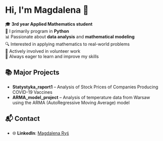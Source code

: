 # Hi, I'm Magdalena 👋

🎓 **3rd year Applied Mathematics student**  
🐍 I primarily program in **Python**  
📊 Passionate about **data analysis** and **mathematical modeling**  
🔍 Interested in applying mathematics to real-world problems  
🤝 Actively involved in volunteer work  
🚀 Always eager to learn and improve my skills  


## 📚 Major Projects
- **Statystyka_raport1** – Analysis of Stock Prices of Companies Producing COVID-19 Vaccines 
- **ARMA_model_project** – Analysis of temperature data from Warsaw using the ARMA (AutoRegressive Moving Average) model

## 📬 Contact
- 🌐 **LinkedIn**: [Magdalena Ryś](https://www.linkedin.com/in/magdalena-ry%C5%9B-188241336/)
